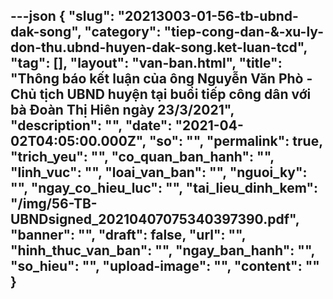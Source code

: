 ---json
{
    "slug": "20213003-01-56-tb-ubnd-dak-song",
    "category": "tiep-cong-dan-&-xu-ly-don-thu.ubnd-huyen-dak-song.ket-luan-tcd",
    "tag": [],
    "layout": "van-ban.html",
    "title": "Thông báo kết luận của ông Nguyễn Văn Phò - Chủ tịch UBND huyện tại buổi tiếp công dân với bà Đoàn Thị Hiên ngày 23/3/2021",
    "description": "",
    "date": "2021-04-02T04:05:00.000Z",
    "so": "",
    "permalink": true,
    "trich_yeu": "",
    "co_quan_ban_hanh": "",
    "linh_vuc": "",
    "loai_van_ban": "",
    "nguoi_ky": "",
    "ngay_co_hieu_luc": "",
    "tai_lieu_dinh_kem": "/img/56-TB-UBNDsigned_20210407075340397390.pdf",
    "banner": "",
    "draft": false,
    "url": "",
    "hinh_thuc_van_ban": "",
    "ngay_ban_hanh": "",
    "so_hieu": "",
    "upload-image": "",
    "__content__": ""
}
---
